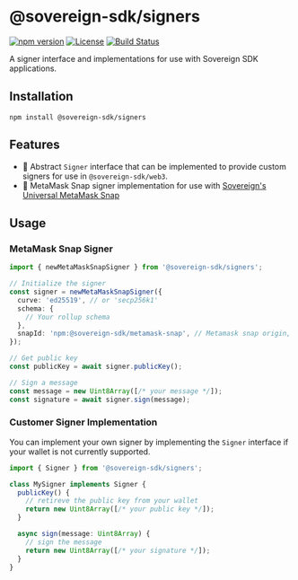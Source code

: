 # @sovereign-sdk/signers

[![npm version](https://img.shields.io/npm/v/@sovereign-sdk/signers.svg)](https://www.npmjs.com/package/@sovereign-sdk/signers)
[![License](https://img.shields.io/npm/l/@sovereign-sdk/signers.svg)](https://github.com/Sovereign-Labs/sovereign-sdk-js/blob/main/LICENSE)
[![Build Status](https://img.shields.io/github/actions/workflow/status/Sovereign-Labs/sovereign-sdk-js/ci.yml?branch=main)](https://github.com/Sovereign-Labs/sovereign-sdk-js/actions)

A signer interface and implementations for use with Sovereign SDK applications.

## Installation

```
npm install @sovereign-sdk/signers
```

## Features

- 🔐 Abstract `Signer` interface that can be implemented to provide custom signers for use in `@sovereign-sdk/web3`.
- 🦊 MetaMask Snap signer implementation for use with [Sovereign's Universal MetaMask Snap](https://github.com/Sovereign-Labs/sovereign-universal-snap)


## Usage

### MetaMask Snap Signer


```typescript
import { newMetaMaskSnapSigner } from '@sovereign-sdk/signers';

// Initialize the signer
const signer = newMetaMaskSnapSigner({
  curve: 'ed25519', // or 'secp256k1'
  schema: {
    // Your rollup schema
  },
  snapId: 'npm:@sovereign-sdk/metamask-snap', // Metamask snap origin, can be changed to `local:localhost:8080` for local development
});

// Get public key
const publicKey = await signer.publicKey();

// Sign a message
const message = new Uint8Array([/* your message */]);
const signature = await signer.sign(message);
```

### Customer Signer Implementation

You can implement your own signer by implementing the `Signer` interface if your wallet is not currently supported.

```typescript
import { Signer } from '@sovereign-sdk/signers';

class MySigner implements Signer {
  publicKey() {
    // retireve the public key from your wallet
    return new Uint8Array([/* your public key */]);
  }

  async sign(message: Uint8Array) {
    // sign the message
    return new Uint8Array([/* your signature */]);
  }
}
```

